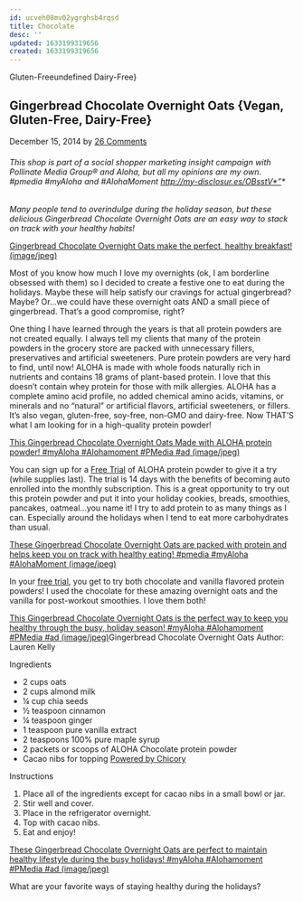 ```yaml
---
id: ucveh08mv02ygrghsb4rqsd
title: Chocolate
desc: ''
updated: 1633199319656
created: 1633199319656
---
```

Gluten-Freeundefined Dairy-Free}

## Gingerbread Chocolate Overnight Oats {Vegan, Gluten-Free, Dairy-Free}

December 15, 2014 by [26 Comments](http://laurenkellynutrition.com/gingerbread-chocolate-overnight-oats/#comments)

###### _This shop is part of a social shopper marketing insight campaign with Pollinate Media Group® and Aloha, but all my opinions are my own. #pmedia_ #myAloha and #AlohaMoment <http://my-disclosur.es/OBsstV*”>\*

_Many people tend to overindulge during the holiday season, but these delicious Gingerbread Chocolate Overnight Oats are an easy way to stack on track with your healthy habits!_

[](http://cf.laurenkellynutrition.com/wp-content/uploads/2014/12/gingerbread-oats.jpg)[Gingerbread Chocolate Overnight Oats make the perfect, healthy breakfast! (image/jpeg)](http://cf.laurenkellynutrition.com/wp-content/uploads/2014/12/gingerbread-oats.jpg)

Most of you know how much I love my overnights (ok, I am borderline obsessed with them) so I decided to create a festive one to eat during the holidays.  Maybe these will help satisfy our cravings for actual gingerbread?  Maybe?  Or…we could have these overnight oats AND a small piece of gingerbread.  That’s a good compromise, right?

One thing I have learned through the years is that all protein powders are not created equally.  I always tell my clients that many of the protein powders in the grocery store are packed with unnecessary fillers, preservatives and artificial sweeteners. Pure protein powders are very hard to find, until now!  ALOHA is made with whole foods naturally rich in nutrients and contains 18 grams of plant-based protein.  I love that this doesn’t contain whey protein for those with milk allergies.  ALOHA has a complete amino acid profile,  no added chemical amino acids, vitamins, or minerals and  no “natural” or artificial flavors, artificial sweeteners, or fillers. It’s also vegan, gluten-free, soy-free, non-GMO and dairy-free.  Now THAT’S what I am looking for in a high-quality protein powder!

[](http://cf.laurenkellynutrition.com/wp-content/uploads/2014/12/gingerbread-oats-aloha.jpg)[This Gingerbread Chocolate Overnight Oats Made with ALOHA protein powder!  #myAloha #Alohamoment #PMedia #ad   (image/jpeg)](http://cf.laurenkellynutrition.com/wp-content/uploads/2014/12/gingerbread-oats-aloha.jpg)

You can sign up for a [Free Trial](https://aloha.com/shop/plant-based-superfood-protein-free-trial?utm_source=pollinate&utm_medium=content&utm_term=blogger_18&utm_content=blogger_18&utm_campaign=pollinate_display) of ALOHA protein powder to give it a try (while supplies last).  The trial is 14 days with the benefits of becoming auto enrolled into the monthly subscription.   This is a great opportunity to try out this protein powder and put it into your holiday cookies, breads, smoothies, pancakes, oatmeal…you name it! I try to add protein to as many things as I can.   Especially around the holidays when I tend to eat more carbohydrates than usual.

[](http://cf.laurenkellynutrition.com/wp-content/uploads/2014/12/gingerbread-oats2.jpg)[These Gingerbread Chocolate Overnight Oats are packed with protein and helps keep you on track with healthy eating! #pmedia #myAloha #AlohaMoment (image/jpeg)](http://cf.laurenkellynutrition.com/wp-content/uploads/2014/12/gingerbread-oats2.jpg)

In your [free trial](https://aloha.com/shop/plant-based-superfood-protein-free-trial?utm_source=pollinate&utm_medium=content&utm_term=blogger_18&utm_content=blogger_18&utm_campaign=pollinate_display), you get to try both chocolate and vanilla flavored protein powders! I used the chocolate for these amazing overnight oats and the vanilla for post-workout smoothies.  I love them both!

[](http://cf.laurenkellynutrition.com/wp-content/uploads/2014/12/gingerbread-oats3.jpg)[This Gingerbread Chocolate Overnight Oats is the perfect way to keep you healthy through the busy, holiday season! #myAloha #Alohamoment #PMedia #ad (image/jpeg)](http://cf.laurenkellynutrition.com/wp-content/uploads/2014/12/gingerbread-oats3.jpg)Gingerbread Chocolate Overnight Oats
Author: Lauren Kelly

Ingredients

- 2 cups oats
- 2 cups almond milk
- ¼ cup chia seeds
- ½ teaspoon cinnamon
- ¼ teaspoon ginger
- 1 teaspoon pure vanilla extract
- 2 teaspoons 100% pure maple syrup
- 2 packets or scoops of ALOHA Chocolate protein powder
- Cacao nibs for topping
  [Powered by Chicory
  ](http://chicory.co/?utm_source=widget-button&utm_medium=click-powered-by&utm_campaign=powered-by-chicory)

Instructions

1. Place all of the ingredients except for cacao nibs in a small bowl or jar.
2. Stir well and cover.
3. Place in the refrigerator overnight.
4. Top with cacao nibs.
5. Eat and enjoy!

[](http://cf.laurenkellynutrition.com/wp-content/uploads/2014/12/gingerbread-oats41.jpg)[These Gingerbread Chocolate Overnight Oats are perfect to maintain healthy lifestyle during the busy holidays! #myAloha #Alohamoment  #PMedia #ad (image/jpeg)](http://cf.laurenkellynutrition.com/wp-content/uploads/2014/12/gingerbread-oats41.jpg)

What are your favorite ways of staying healthy during the holidays?

